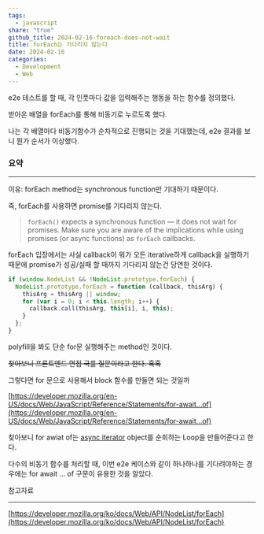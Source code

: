 ```yaml
---  
tags:  
  - javascript  
share: "true"  
github_title: 2024-02-16-foreach-does-not-wait  
title: forEach는 기다리지 않는다  
date: 2024-02-16  
categories:  
  - Development  
  - Web  
---  
```

e2e 테스트를 할 때, 각 인풋마다 값을 입력해주는 행동을 하는 함수를 정의했다.  
  
받아온 배열을 forEach를 통해 비동기로 누르도록 했다.  
  
나는 각 배열마다 비동기함수가 순차적으로 진행되는 것을 기대했는데, e2e 결과를 보니 뭔가 순서가 이상했다.  
  
### 요약  
  
---  
  
이유: forEach method는 synchronous function만 기대하기 때문이다.  
  
즉, forEach를 사용하면 promise를 기다리지 않는다.  
  
> `forEach()` expects a synchronous function — it does not wait for promises. Make sure you are aware of the implications while using promises (or async functions) as `forEach` callbacks.  
  
forEach 입장에서는 사실 callback이 뭐가 오든 iterative하게 callback을 실행하기 때문에 promise가 성공/실패 할 때까지 기다리지 않는건 당연한 것이다.  
  
```jsx  
if (window.NodeList && !NodeList.prototype.forEach) {  
  NodeList.prototype.forEach = function (callback, thisArg) {  
    thisArg = thisArg || window;  
    for (var i = 0; i < this.length; i++) {  
      callback.call(thisArg, this[i], i, this);  
    }  
  };  
}  
```  
  
polyfill을 봐도 단순 for문 실행해주는 method인 것이다.  
  
~~찾아보니 프론트엔드 면접 국룰 질문이라고 한다. 흑흑~~  
  
그렇다면 for 문으로 사용해서 block 함수를 만들면 되는 것일까  
  
[https://developer.mozilla.org/en-US/docs/Web/JavaScript/Reference/Statements/for-await...of](https://developer.mozilla.org/en-US/docs/Web/JavaScript/Reference/Statements/for-await...of)  
  
찾아보니 for awiat of는 [async iterator](https://developer.mozilla.org/en-US/docs/Web/JavaScript/Reference/Iteration_protocols#the_async_iterator_and_async_iterable_protocols) object를 순회하는 Loop을 만들어준다고 한다.  
  
다수의 비동기 함수를 처리할 때, 이번 e2e 케이스와 같이 하나하나를 기다려야하는 경우에는 for await … of 구문이 유용한 것을 알았다.  
  
참고자료  
  
---  
  
[https://developer.mozilla.org/ko/docs/Web/API/NodeList/forEach](https://developer.mozilla.org/ko/docs/Web/API/NodeList/forEach)